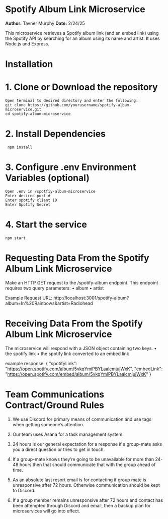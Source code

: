 # Spotify Album Link Microservice
**Author:** Tavner Murphy
**Date:** 2/24/25

This microservice retrieves a Spotify album link (and an embed link) using the Spotify API by searching for an album using its name and artist. It uses Node.js and Express.
 
# Installation

# 1. Clone or Download the repository
    Open terminal to desired directory and enter the following:
    git clone https://github.com/yourusername/spotify-album-microservice.git
    cd spotify-album-microservice
 

# 2. Install Dependencies
     npm install

# 3. Configure .env Environment Variables (optional)
    Open .env in /spotfiy-album-microservice
    Enter desired port #
    Enter spotify client ID
    Enter Spotify Secret

# 4. Start the service
    npm start


# Requesting Data From the Spotify Album Link Microservice

Make an HTTP GET request to the /spotify-album endpoint. This endpoint requires two query parameters:
	•	album
	•	artist

Example Request URL: 
http://localhost:3001/spotify-album?album=In%20Rainbows&artist=Radiohead

# Receiving Data From the Spotify Album Link Microservice
The microservice will respond with a JSON object containing two keys.
	•	the spotify link
	•	the spotify link converted to an embed link

example response:
{
  "spotifyLink": "https://open.spotify.com/album/5vkqYmiPBYLaalcmjujWxK",
  "embedLink": "https://open.spotify.com/embed/album/5vkqYmiPBYLaalcmjujWxK"
}


# Team Communications Contract/Ground Rules
1) We use Discord for primary means of communication and use tags when getting someone’s attention.

2) Our team uses Asana for a task management system.

3) 24 hours is our general expectation for a response if a group-mate asks you a direct question or tries to get in touch.

4) If a group-mate knows they’re going to be unavailable for more than 24-48 hours then that should communicate that with the group ahead of time.

5) As an absolute last resort email is for contacting if group mate is unresponsive after 72 hours. Otherwise communication should be kept to Discord.

6) If a group member remains unresponsive after 72 hours and contact has been attempted through Discord and email, then a backup plan for microservices will go into effect.








